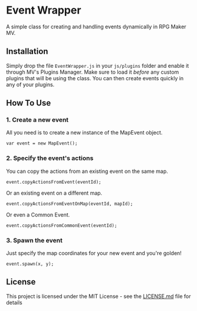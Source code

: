 # Event Wrapper

A simple class for creating and handling events dynamically in RPG Maker MV.

## Installation

Simply drop the file `EventWrapper.js` in your `js/plugins` folder and enable it through MV's Plugins Manager. Make sure to load it *before* any custom plugins that will be using the class. You can then create events quickly in any of your plugins.

## How To Use

### 1. Create a new event

All you need is to create a new instance of the MapEvent object.

```
var event = new MapEvent();
```

### 2. Specify the event's actions

You can copy the actions from an existing event on the same map. 

```
event.copyActionsFromEvent(eventId);
```

Or an existing event on a different map.

```
event.copyActionsFromEventOnMap(eventId, mapId);
```

Or even a Common Event.

```
event.copyActionsFromCommonEvent(eventId);
```

### 3. Spawn the event

Just specify the map coordinates for your new event and you're golden!

```
event.spawn(x, y);
```

## License

This project is licensed under the MIT License - see the [LICENSE.md](LICENSE.md) file for details
